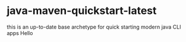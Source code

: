 # java-maven-quickstart-latest

 this is an up-to-date base archetype for quick starting modern java CLI apps 
 Hello 
